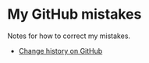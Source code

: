 # My GitHub mistakes #

Notes for how to correct my mistakes.

* [Change history on GitHub](change-history.md)
